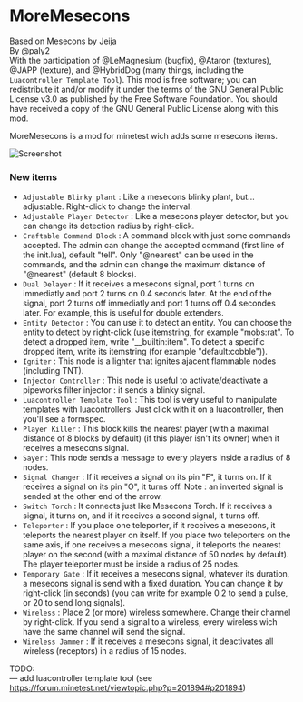 # MoreMesecons

Based on Mesecons by Jeija  
By @paly2  
With the participation of @LeMagnesium (bugfix), @Ataron (textures), @JAPP (texture), and @HybridDog (many things, including the `Luacontroller Template Tool`).
This mod is free software; you can redistribute it and/or modify it under the terms of the GNU General Public License v3.0 as published by the Free Software Foundation. You should have received a copy of the GNU General Public License along with this mod.

MoreMesecons is a mod for minetest wich adds some mesecons items.

![Screenshot](https://imgrush.com/XcGejYXNTbdm.png)

### New items

* `Adjustable Blinky plant` : Like a mesecons blinky plant, but... adjustable. Right-click to change the interval.
* `Adjustable Player Detector` : Like a mesecons player detector, but you can change its detection radius by right-click.
* `Craftable Command Block` : A command block with just some commands accepted. The admin can change the accepted command (first line of the init.lua), default "tell". Only "@nearest" can be used in the commands, and the admin can change the maximum distance of "@nearest" (default 8 blocks).
* `Dual Delayer` : If it receives a mesecons signal, port 1 turns on immediatly and port 2 turns on 0.4 seconds later. At the end of the signal, port 2 turns off immediatly and port 1 turns off 0.4 secondes later. For example, this is useful for double extenders.
* `Entity Detector` : You can use it to detect an entity. You can choose the entity to detect by right-click (use itemstring, for example "mobs:rat". To detect a dropped item, write "__builtin:item". To detect a specific dropped item, write its itemstring (for example "default:cobble")).
* `Igniter` : This node is a lighter that ignites ajacent flammable nodes (including TNT).
* `Injector Controller` : This node is useful to activate/deactivate a pipeworks filter injector : it sends a blinky signal.
* `Luacontroller Template Tool` : This tool is very useful to manipulate templates with luacontrollers. Just click with it on a luacontroller, then you'll see a formspec.
* `Player Killer` : This block kills the nearest player (with a maximal distance of 8 blocks by default) (if this player isn't its owner) when it receives a mesecons signal.
* `Sayer` : This node sends a message to every players inside a radius of 8 nodes.
* `Signal Changer` : If it receives a signal on its pin "F", it turns on. If it receives a signal on its pin "O", it turns off. Note : an inverted signal is sended at the other end of the arrow.
* `Switch Torch` : It connects just like Mesecons Torch. If it receives a signal, it turns on, and if it receives a second signal, it turns off.
* `Teleporter` : If you place one teleporter, if it receives a mesecons, it teleports the nearest player on itself. If you place two teleporters on the same axis, if one receives a mesecons signal, it teleports the nearest player on the second (with a maximal distance of 50 nodes by default). The player teleporter must be inside a radius of 25 nodes.
* `Temporary Gate` : If it receives a mesecons signal, whatever its duration, a mesecons signal is send with a fixed duration. You can change it by right-click (in seconds) (you can write for example 0.2 to send a pulse, or 20 to send long signals).
* `Wireless` : Place 2 (or more) wireless somewhere. Change their channel by right-click. If you send a signal to a wireless, every wireless wich have the same channel will send the signal.
* `Wireless Jammer` : If it receives a mesecons signal, it deactivates all wireless (receptors) in a radius of 15 nodes.

TODO:  
— add luacontroller template tool (see https://forum.minetest.net/viewtopic.php?p=201894#p201894)
